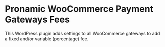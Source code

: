 # Pronamic WooCommerce Payment Gateways Fees

This WordPress plugin adds settings to all WooCommerce gateways to add a fixed and/or variable (percentage) fee.
